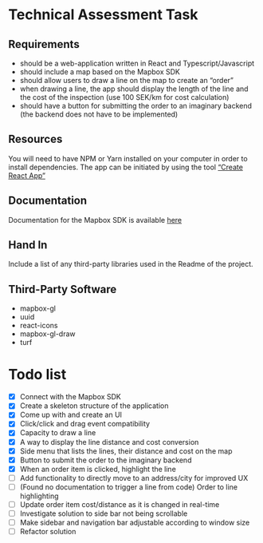 # Technical Assessment Task
## Requirements
* should be a web-application written in React and Typescript/Javascript
* should include a map based on the Mapbox SDK
* should allow users to draw a line on the map to create an “order”
* when drawing a line, the app should display the length of the line and the cost of the inspection (use 100 SEK/km for cost calculation)
* should have a button for submitting the order to an imaginary backend (the backend does not have to be implemented)

## Resources
You will need to have NPM or Yarn installed on your computer in order to install dependencies. The app can be initiated by using the tool [“Create React App”](https://reactjs.org/docs/create-a-new-react-app.html#create-react-app)

## Documentation
Documentation for the Mapbox SDK is available [here](https://docs.mapbox.com/mapbox-gl-js/api/)

## Hand In
Include a list of any third-party libraries used in the Readme of the project.

## Third-Party Software
* mapbox-gl
* uuid
* react-icons
* mapbox-gl-draw
* turf

# Todo list

- [x] Connect with the Mapbox SDK
- [x] Create a skeleton structure of the application
- [x] Come up with and create an UI
- [x] Click/click and drag event compatibility
- [x] Capacity to draw a line
- [x] A way to display the line distance and cost conversion
- [x] Side menu that lists the lines, their distance and cost on the map
- [x] Button to submit the order to the imaginary backend
- [x] When an order item is clicked, highlight the line
- [ ] Add functionality to directly move to an address/city for improved UX
- [ ] (Found no documentation to trigger a line from code) Order to line highlighting 
- [ ] Update order item cost/distance as it is changed in real-time
- [ ] Investigate solution to side bar not being scrollable
- [ ] Make sidebar and navigation bar adjustable according to window size
- [ ] Refactor solution